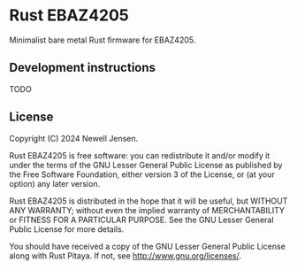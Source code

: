 Rust EBAZ4205
=============

Minimalist bare metal Rust firmware for EBAZ4205.

Development instructions
------------------------

TODO

<!-- Pure build with Nix and execution on a remote JTAG server:

```shell
nix build .#rust-ebaz4205-jtag
./remote_run.sh
```

Impure incremental build and execution on a remote JTAG server:

```shell
nix develop
cd src
gateware/ebaz4205.py -g ../build/gateware  # build gateware
make                                          # build firmware
cd ..
./remote_run.sh -i
```

Notes:

- The impure build process is also compatible with non-Nix systems.
- If the board is connected to the local machine, use the ``local_run.sh`` script.
- Due to questionable Zynq design decisions, JTAG boot works only once per power cycle.
  A good workaround is to power the Red Pitaya through a uhubctl-compatible USB hub and
  boot with a command such as:
  ``ssh rpi-3.m-labs.hk "uhubctl -a off -p 4; sleep 2; uhubctl -a on -p 4; sleep 2" && ./remote_run.sh -i``

-->

License
-------

Copyright (C) 2024 Newell Jensen.

Rust EBAZ4205 is free software: you can redistribute it and/or modify
it under the terms of the GNU Lesser General Public License as published by
the Free Software Foundation, either version 3 of the License, or
(at your option) any later version.

Rust EBAZ4205 is distributed in the hope that it will be useful,
but WITHOUT ANY WARRANTY; without even the implied warranty of
MERCHANTABILITY or FITNESS FOR A PARTICULAR PURPOSE.  See the
GNU Lesser General Public License for more details.

You should have received a copy of the GNU Lesser General Public License
along with Rust Pitaya.  If not, see <http://www.gnu.org/licenses/>.
